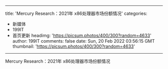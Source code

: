 
---
title: 'Mercury Research：2021年 x86处理器市场份额情况'
categories: 
 - 新媒体
 - 199IT
 - 首页更新
headimg: 'https://picsum.photos/400/300?random=4633'
author: 199IT
comments: false
date: Sun, 20 Feb 2022 03:56:15 GMT
thumbnail: 'https://picsum.photos/400/300?random=4633'
---

<div>   
Mercury Research：2021年 x86处理器市场份额情况  
</div>
            